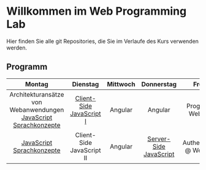 # Willkommen im Web Programming Lab

Hier finden Sie alle git Repositories, die Sie im Verlaufe des Kurs verwenden werden.

## Programm

|                              Montag                              |          Dienstag         | Mittwoch |       Donnerstag       |          Freitag          |
|:----------------------------------------------------------------:|:-------------------------:|:--------:|:----------------------:|:-------------------------:|
| Architekturansätze von Webanwendungen  [JavaScript Sprachkonzepte](https://github.com/web-programming-lab/javascript-sprachkonzepte) | [Client-Side JavaScript I](https://github.com/web-programming-lab/javascript-clientside)  | Angular  | Angular                | Progressive Web Apps      |
| [JavaScript Sprachkonzepte](https://github.com/web-programming-lab/javascript-sprachkonzepte)                                        | Client-Side JavaScript II | Angular  | [Server-Side JavaScript](https://github.com/web-programming-lab/nodejs-intro) | Authentication @ Web Apps |
